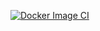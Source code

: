 [![Docker Image CI](https://github.com/acseko/tomcat/actions/workflows/docker-image.yml/badge.svg)](https://github.com/acseko/tomcat/actions/workflows/docker-image.yml)
